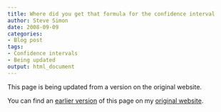 ```yaml
---
title: Where did you get that formula for the confidence interval
author: Steve Simon
date: 2008-09-09
categories:
- Blog post
tags:
- Confidence intervals
- Being updated
output: html_document
---
```


This page is being updated from a version on the original website.

<!---More--->


You can find an [earlier version][sim1] of this page on my [original website][sim2].

[sim1]: http://www.pmean.com/08/ConfidenceInterval.html
[sim2]: http://www.pmean.com/original_site.html
